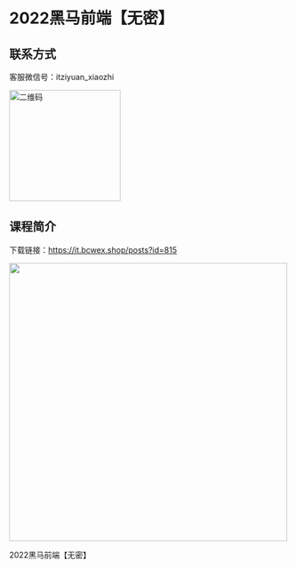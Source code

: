 # 2022黑马前端【无密】

## 联系方式

客服微信号：itziyuan_xiaozhi

<img src="https://ziyuanyun.oss-cn-guangzhou.aliyuncs.com/common/20240614073449/666b82192834a.jpg" width="200" height="200" alt="二维码">

## 课程简介

下载链接：https://it.bcwex.shop/posts?id=815

<img src="https://ziyuanyun.oss-cn-guangzhou.aliyuncs.com/yun/20240515152334/664462f6d7272.jpg" width="500" alt="">

  2022黑马前端【无密】



  